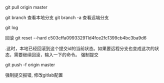 <!--
 * @Description: 
 * @Author: xlm
 * @Date: 2023-05-04 17:14:51
 * @LastEditTime: 2023-05-04 17:16:11
 * @LastEditors: xlm
-->
git pull origin master

git branch 查看本地分支
git branch -a 查看远端分支


git log

回滚
 git reset --hard c503cffa099332911d4fce2fc1399cb4bc3ba9d6


 .这时，本地已经回滚到这个提交id的当前状态。如果要远程分支也变成这次的状态，需要继续回滚，输入一下的命令。
强制提交

git push -f origin master


强制提交报错, 修改gitlab配置